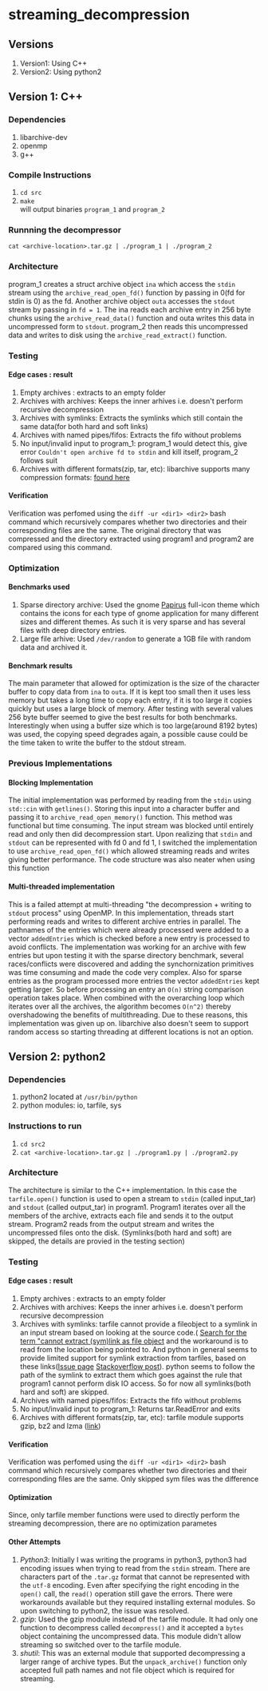 # streaming_decompression

## Versions
1. Version1: Using C++
2. Version2: Using python2


## Version 1: C++
### Dependencies
1. libarchive-dev
2. openmp
3. g++

### Compile Instructions
1. `cd src`
2. `make` \
will output binaries `program_1` and `program_2`

### Runnning the decompressor
`cat <archive-location>.tar.gz | ./program_1 | ./program_2`

### Architecture
program_1 creates a struct archive object `ina` which access the `stdin` stream using the `archive_read_open_fd()` function by passing in 0(fd for stdin is 0) as the fd. Another archive object `outa` accesses the `stdout` stream by passing in `fd = 1`. The ina reads each archive entry in 256 byte chunks using the `archive_read_data()` function and outa writes this data in uncompressed form to `stdout`. program_2 then reads this uncompressed data and writes to disk using the `archive_read_extract()` function. 

### Testing
#### Edge cases : result
1. Empty archives : extracts to an empty folder
2. Archives with archives: Keeps the inner arhives i.e. doesn't perform recursive decompression
3. Archives with symlinks: Extracts the symlinks which still contain the same data(for both hard and soft links)
4. Archives with named pipes/fifos: Extracts the fifo without problems
5. No input/invalid input to program_1: program_1 would detect this, give error `Couldn't open archive fd to stdin` and kill itself, program_2 follows suit
6. Archives with different formats(zip, tar, etc): libarchive supports many compression formats: [found here](https://www.freebsd.org/cgi/man.cgi?query=archive_read_support_format_all&apropos=0&sektion=3&manpath=FreeBSD+12.2-RELEASE+and+Ports&arch=default&format=html )
#### Verification
Verification was perfomed using the `diff -ur <dir1> <dir2>` bash command which recursively compares whether two directories and their corresponding files are the same. The original directory that was compressed and the directory extracted using program1 and program2 are compared using this command.

### Optimization
#### Benchmarks used
1. Sparse directory archive: Used the gnome [Papirus](https://www.gnome-look.org/s/Gnome/p/1166289) full-icon theme which contains the icons for each type of gnome application for many different sizes and different themes. As such it is very sparse and has several files with deep directory entries.
2. Large file arhive: Used `/dev/random` to generate a 1GB file with random data and archived it. 

#### Benchmark results
The main parameter that allowed for optimization is the size of the character buffer to copy data from `ina` to `outa`. If it is kept too small then it uses less memory but takes a long time to copy each entry, if it is too large it copies quickly but uses a large block of memory. After testing with several values 256 byte buffer seemed to give the best results for both benchmarks. Interestingly when using a buffer size which is too large(around 8192 bytes) was used, the copying speed degrades again, a possible cause could be the time taken to write the buffer to the stdout stream. 

### Previous Implementations
#### Blocking Implementation
The initial implementation was performed by reading from the `stdin` using `std::cin` with `getlines()`. Storing this input into a character buffer and passing it to `archive_read_open_memory()` function. This method was functional but time consuming. The input stream was blocked until entirely read and only then did decompression start. Upon realizing that `stdin` and `stdout` can be represented with fd 0 and fd 1, I switched the implementation to use `archive_read_open_fd()` which allowed streaming reads and writes giving better performance. The code structure was also neater when using this function

#### Multi-threaded implementation
This is a failed attempt at multi-threading "the decompression + writing to `stdout` process" using OpenMP. In this implementation, threads start performing reads and writes to different archive entries in parallel. The pathnames of the entries which were already processed were added to a vector `addedEntries` which is checked before a new entry is processed to avoid conflicts. The implementation was working for an archive with few entries but upon testing it with the sparse directory benchmark, several races/conflicts were discovered and adding the synchornization primitives was time consuming and made the code very complex. Also for sparse entries as the program processed more entries the vector `addedEntries` kept getting larger. So before processing an entry an `O(n)` string comparison operation takes place. When combined with the overarching loop which iterates over all the archives, the algorithm becomes `O(n^2)` thereby overshadowing the benefits of multithreading. Due to these reasons, this implementation was given up on.
libarchive also doesn't seem to support random access so starting threading at different locations is not an option.

## Version 2: python2
### Dependencies
1. python2 located at `/usr/bin/python`
2. python modules: io, tarfile, sys

### Instructions to run
1. `cd src2`
2. `cat <archive-location>.tar.gz | ./program1.py | ./program2.py`

### Architecture
The architecture is similar to the C++ implementation. In this case the `tarfile.open()` function is used to open a stream to `stdin` (called input_tar) and `stdout` (called output_tar) in program1. Program1 iterates over all the members of the archive, extracts each file and sends it to the output stream. Program2 reads from the output stream and writes the uncompressed files onto the disk. (Symlinks(both hard and soft) are skipped, the details are provied in the testing section) 

### Testing
#### Edge cases : result
1. Empty archives : extracts to an empty folder
2. Archives with archives: Keeps the inner arhives i.e. doesn't perform recursive decompression
3. Archives with symlinks: tarfile cannot provide a fileobject to a symlink in an input stream based on looking at the source code.( [Search for the term "cannot extract (sym)link as file object](https://duplicity.readthedocs.io/en/latest/_modules/tarfile.html) and the workaround is to read from the location being pointed to. And python in general seems to provide limited support for symlink extraction from tarfiles, based on these links([Issue page](https://bugs.python.org/issue35483) [Stackoverflow post](https://stackoverflow.com/questions/10060069/safely-extract-zip-or-tar-using-python)). python seems to follow the path of the symlink to extract them which goes against the rule that program1 cannot perform disk IO access. So for now all symlinks(both hard and soft) are skipped. 
4. Archives with named pipes/fifos: Extracts the fifo without problems
5. No input/invalid input to program_1: Returns tar.ReadError and exits
6. Archives with different formats(zip, tar, etc): tarfile module supports gzip, bz2 and lzma ([link](https://docs.python.org/3/library/tarfile.html))
#### Verification
Verification was perfomed using the `diff -ur <dir1> <dir2>` bash command which recursively compares whether two directories and their corresponding files are the same. Only skipped sym files was the difference

#### Optimization
Since, only tarfile member functions were used to directly perform the streaming decompression, there are no optimization parametes

#### Other Attempts
1. *Python3*: Initially I was writing the programs in python3, python3 had encoding issues when trying to read from the `stdin` stream. There are characters part of the `.tar.gz` format that cannot be represented with the `utf-8` encoding. Even after specifying the right encoding in the `open()` call, the `read()` operation still gave the errors. There were workarounds available but they required installing external modules. So upon switching to python2, the issue was resolved.
2. *gzip*: Used the gzip module instead of the tarfile module. It had only one function to decompress called `decompress()` and it accepted a `bytes` object containing the uncompressed data. This module didn't allow streaming so switched over to the tarfile module.
3. *shutil*: This was an external module that supported decompressing a larger range of archive types. But the `unpack_archive()` function only accepted full path names and not file object which is required for streaming.
